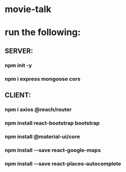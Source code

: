 # movie-talk

# run the following: 

## SERVER:
### npm init -y

### npm i express mongoose cors

## CLIENT:

### npm i axios @reach/router
### npm install react-bootstrap bootstrap
### npm install @material-ui/core
### npm install --save react-google-maps
### npm install --save react-places-autocomplete
